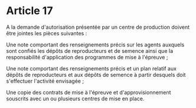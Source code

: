 # Article 17

A la demande d'autorisation présentée par un centre de production doivent être jointes les pièces suivantes :

Une note comportant des renseignements précis sur les agents auxquels sont confiés les dépôts de reproducteurs et de semence ainsi que la responsabilité d'application des programmes de mise à l'épreuve ;

Une note comportant des renseignements précis et un plan relatif aux dépôts de reproducteurs et aux dépôts de semence à partir desquels doit s'effectuer l'activité envisagée ;

Une copie des contrats de mise à l'épreuve et d'approvisionnement souscrits avec un ou plusieurs centres de mise en place.

